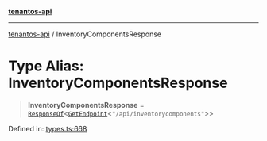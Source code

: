 [**tenantos-api**](../README.md)

***

[tenantos-api](../globals.md) / InventoryComponentsResponse

# Type Alias: InventoryComponentsResponse

> **InventoryComponentsResponse** = [`ResponseOf`](ResponseOf.md)\<[`GetEndpoint`](GetEndpoint.md)\<`"/api/inventorycomponents"`\>\>

Defined in: [types.ts:668](https://github.com/shadmanZero/tenantos-api/blob/5456fdea44f46a63455944d4982f5327cbeb3156/src/types.ts#L668)
